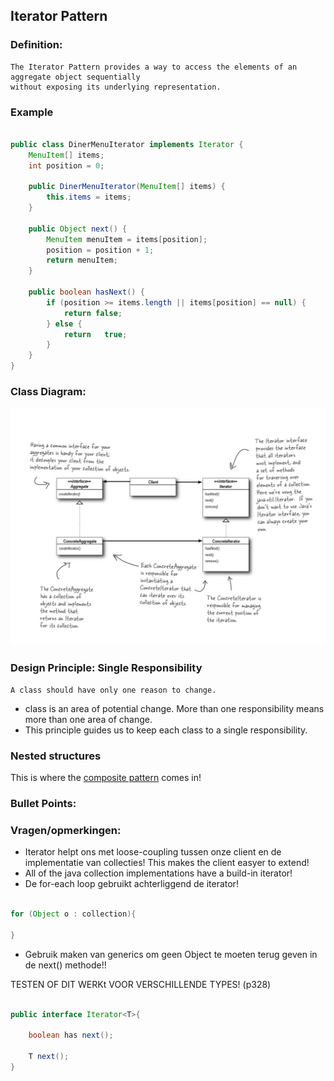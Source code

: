 ## Iterator Pattern

### Definition:
```
The Iterator Pattern provides a way to access the elements of an aggregate object sequentially 
without exposing its underlying representation.

```

### Example

```java

public class DinerMenuIterator implements Iterator {
	MenuItem[] items;
	int position = 0;
	
	public DinerMenuIterator(MenuItem[] items) {
		this.items = items;
	}
	
	public Object next() {
		MenuItem menuItem = items[position];
		position = position + 1;
		return menuItem;
	}
	
	public boolean hasNext() {
		if (position >= items.length || items[position] == null) {
			return false;
		} else {
			return	 true;
		}						
	}
}

```

### Class Diagram:
![alt text](./IteratorPatternClassDiagram.jpeg "Class Diagram")

### Design Principle: Single Responsibility
```
A class should have only one reason to change.
```
* class is an area of potential change. More than one responsibility means more than one area of change.
* This principle guides us to keep each class to a single responsibility.

### Nested structures
This is where the [composite pattern](https://github.com/VanausloosThomas/PersonalDevelopment/blob/master/knowledge/DesignPatterns/CompositePattern.md) comes in!
### Bullet Points:

### Vragen/opmerkingen:
* Iterator helpt ons met loose-coupling tussen onze client en de implementatie van collecties! This makes the client easyer to extend!
* All of the java collection implementations have a build-in iterator!
* De for-each loop gebruikt achterliggend de iterator!

```java

for (Object o : collection){

}

```
* Gebruik maken van generics om geen Object te moeten terug geven in de next() methode!!

TESTEN OF DIT WERKt VOOR VERSCHILLENDE TYPES! (p328)

```java

public interface Iterator<T>{

	boolean has next();

	T next();
}

```
